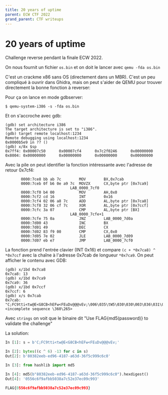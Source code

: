 ```yaml
---
title: 20 years of uptime
parent: ECW CTF 2022
grand_parent: CTF writeups
---
```


# 20 years of uptime

Challenge reverse pendant la finale ECW 2022.

On nous fournit un fichier `os.bin`
et on doit le lancer avec `qemu -fda os.bin`

C'est un crackme x86 sans OS (directement dans un MBR).
C'est un peu compliqué à ouvrir dans Ghidra, mais on peut
s'aider de QEMU pour trouver directement la bonne fonction à reverser:

Pour ça on lance en mode gdbserver:
```
$ qemu-system-i386 -s -fda os.bin
```

Et on s'accroche avec gdb:
```
(gdb) set architecture i386
The target architecture is set to "i386".
(gdb) target remote localhost:1234
Remote debugging using localhost:1234
0x0000b5e9 in ?? ()
(gdb) x/8x $sp
0x7ff4: 0x00007c50      0x00007cf4      0x7c2f0246      0x00000000
0x8004: 0x00000000      0x00000000      0x00000000      0x00000000
```

Avec la pile on peut identifier la fonction intéressante avec l'adresse
de retour 0x7cf4:
```
       0000:7ce8 bb ab 7c        MOV        BX,0x7cab
       0000:7ceb 0f b6 0e a9 7c  MOVZX      CX,byte ptr [0x7ca9]
                             LAB_0000_7cf0
       0000:7cf0 b4 00           MOV        AH,0x0
       0000:7cf2 cd 16           INT        0x16
       0000:7cf4 02 06 a8 7c     ADD        AL,byte ptr [0x7ca8]
       0000:7cf8 32 06 cf 7c     XOR        AL,byte ptr [0x7ccf]
       0000:7cfc 3a 07           CMP        AL,byte ptr [BX]
                             LAB_0000_7cfe+1
       0000:7cfe 75 0a           JNZ        LAB_0000_7d0a
       0000:7d00 43              INC        BX
       0000:7d01 49              DEC        CX
       0000:7d02 83 f9 00        CMP        CX,0x0
       0000:7d05 7e 02           JLE        LAB_0000_7d09
       0000:7d07 eb e7           JMP        LAB_0000_7cf0
```

La fonction prend l'entrée clavier (INT 0x16) et compare `(c + *0x7ca8) ^ *0x7ccf` avec la chaîne à l'adresse 0x7cab
de longueur `*0x7ca9`. On peut afficher le contenu avec GDB:
```
(gdb) x/1bd 0x7ca8
0x7ca8: 13
(gdb) x/1bd 0x7ca9
0x7ca9: 36
(gdb) x/1bd 0x7ccf
0x7ccf: 6
(gdb) x/s 0x7cab
0x7cab: "C;FC9tti<tw@E<G8CB<hEFw<FEuDv@@@vEv;\006\035\tW5\030\030\003\036\031\020W\264\002\210", <incomplete sequence \360\265>
```

Avec `strings` on voit que le binaire dit "Use FLAG{md5(password)} to validate the challenge"

La solution:
```python
In [1]: s = b'C;FC9tti<tw@E<G8CB<hEFw<FEuDv@@@vEv;'

In [2]: bytes((c ^ 6) -13 for c in s)
Out[2]: b'80382eeb-ed96-4187-a63d-36f5c999c6c0'

In [3]: from hashlib import md5

In [4]: md5(b"80382eeb-ed96-4187-a63d-36f5c999c6c0").hexdigest()
Out[4]: '0556c6f9afbb5038a7c52e37ec09c993'

FLAG{0556c6f9afbb5038a7c52e37ec09c993}
```


